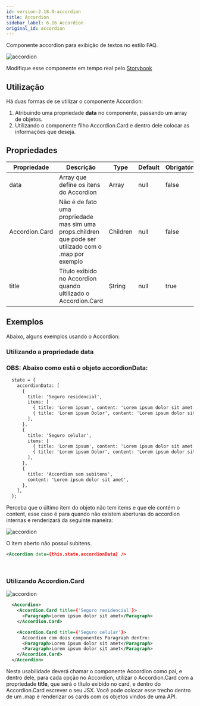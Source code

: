 ```yaml
---
id: version-2.18.0-accordion
title: Accordion
sidebar_label: 6.16 Accordion
original_id: accordion
---
```


Componente accordion para exibição de textos no estilo FAQ.

![accordion](assets/images_components/v2.0.0/accordion.jpg)

Modifique esse componente em tempo real pelo [Storybook](https://ame-miniapp-components.calindra.com.br/storybook/?path=/story/intera%C3%A7%C3%B5es-accordion--basic)

## Utilização

Há duas formas de se utilizar o componente Accordion:

1. Atribuindo uma propriedade **data** no componente, passando um array de objetos.
2. Utilizando o componente filho Accordion.Card e dentro dele colocar as informações que deseja.

## Propriedades

| Propriedade    | Descrição                                                                                              | Type     | Default | Obrigatório |
|----------------|--------------------------------------------------------------------------------------------------------|----------|---------|-------------|
| data           | Array que define os itens do Accordion                                                                 | Array    | null    | false       |
| Accordion.Card | Não é de fato uma propriedade mas sim uma props.children que pode ser utilizado com o .map por exemplo | Children | null    | false       |
| title          | Título exibido no Accordion quando ultilizado o Accordion.Card                                         | String   | null    | true        |


## Exemplos

Abaixo, alguns exemplos usando o Accordion:

### Utilizando a propriedade data
### OBS: Abaixo como está o objeto accordionData:

```xml
  state = {
    accordionData: [
      {
        title: 'Seguro residencial',
        items: [
          { title: 'Lorem ipsum', content: 'Lorem ipsum dolor sit amet' },
          { title: 'Lorem ipsum Dolor', content: 'Lorem ipsum dolor sit amet' },
        ],
      },
      {
        title: 'Seguro celular',
        items: [
          { title: 'Lorem ipsum', content: 'Lorem ipsum dolor sit amet' },
          { title: 'Lorem ipsum Dolor', content: 'Lorem ipsum dolor sit amet' },
        ],
      },
      {
        title: 'Accordion sem subitens',
        content: 'Lorem ipsum dolor sit amet',
      },
    ],
  };
```

Perceba que o último item do objeto não tem items e que ele contém o content, esse caso é para quando não existem aberturas do accordion internas e renderizará da seguinte maneira:

![accordion](assets/images_components/v2.18.0/accordion_ex1.png)

O item aberto não possuí subitens.

```xml
<Accordion data={this.state.accordionData} />
```
<br>

### Utilizando Accordion.Card

![accordion](assets/images_components/v2.18.0/accordion_ex2.png)

```xml
  <Accordion>
    <Accordion.Card title={'Seguro residencial'}>
      <Paragraph>Lorem ipsum dolor sit amet</Paragraph>
    </Accordion.Card>

    <Accordion.Card title={'Seguro celular'}>
      Accordion com dois componentes Paragraph dentro:
      <Paragraph>Lorem ipsum dolor sit amet</Paragraph>
      <Paragraph>Lorem ipsum dolor sit amet</Paragraph>
    </Accordion.Card>
  </Accordion>
```

Nesta usabilidade deverá chamar o componente Accordion como pai, e dentro dele, para cada opção no Accordion, utilizar o Accordion.Card com a propriedade **title**, que será o título exibido no card, e dentro do Accordion.Card escrever o seu JSX. Você pode colocar esse trecho dentro de um .map e renderizar os cards com os objetos vindos de uma API.
